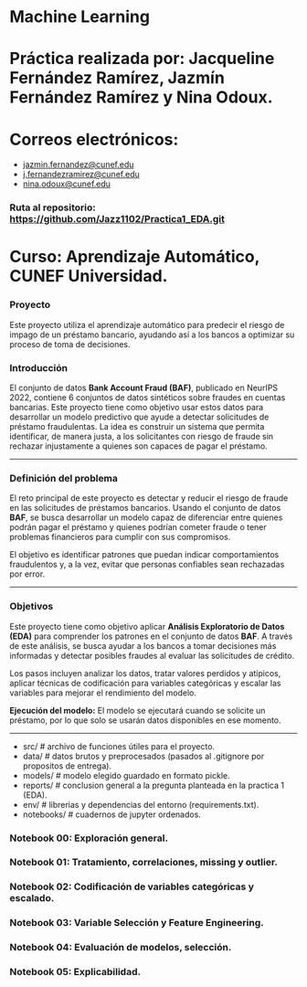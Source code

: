 # Machine Learning

# Práctica realizada por: Jacqueline Fernández Ramírez, Jazmín Fernández Ramírez y Nina Odoux.

# Correos electrónicos:
* jazmin.fernandez@cunef.edu
* j.fernandezramirez@cunef.edu
* nina.odoux@cunef.edu

### Ruta al repositorio: https://github.com/Jazz1102/Practica1_EDA.git

# Curso: Aprendizaje Automático, CUNEF Universidad.

### Proyecto

Este proyecto utiliza el aprendizaje automático para predecir el riesgo de impago de un préstamo bancario, ayudando así a los bancos a optimizar su proceso de toma de decisiones.

### **Introducción**

El conjunto de datos **Bank Account Fraud (BAF)**, publicado en NeurIPS 2022, contiene 6 conjuntos de datos sintéticos sobre fraudes en cuentas bancarias. Este proyecto tiene como objetivo usar estos datos para desarrollar un modelo predictivo que ayude a detectar solicitudes de préstamo fraudulentas. La idea es construir un sistema que permita identificar, de manera justa, a los solicitantes con riesgo de fraude sin rechazar injustamente a quienes son capaces de pagar el préstamo.

---

### **Definición del problema**

El reto principal de este proyecto es detectar y reducir el riesgo de fraude en las solicitudes de préstamos bancarios. Usando el conjunto de datos **BAF**, se busca desarrollar un modelo capaz de diferenciar entre quienes podrán pagar el préstamo y quienes podrían cometer fraude o tener problemas financieros para cumplir con sus compromisos.

El objetivo es identificar patrones que puedan indicar comportamientos fraudulentos y, a la vez, evitar que personas confiables sean rechazadas por error.

---

### **Objetivos**

Este proyecto tiene como objetivo aplicar **Análisis Exploratorio de Datos (EDA)** para comprender los patrones en el conjunto de datos **BAF**. A través de este análisis, se busca ayudar a los bancos a tomar decisiones más informadas y detectar posibles fraudes al evaluar las solicitudes de crédito.

Los pasos incluyen analizar los datos, tratar valores perdidos y atípicos, aplicar técnicas de codificación para variables categóricas y escalar las variables para mejorar el rendimiento del modelo.

**Ejecución del modelo:** El modelo se ejecutará cuando se solicite un préstamo, por lo que solo se usarán datos disponibles en ese momento.


---



- src/          # archivo de funciones útiles para el proyecto.
- data/         # datos brutos y  preprocesados (pasados al .gitignore por propositos de entrega).
- models/       # modelo elegido guardado en formato pickle.
- reports/      # conclusion general a la pregunta planteada en la practica 1 (EDA).
- env/          # librerias y dependencias del entorno (requirements.txt).
- notebooks/    # cuadernos de jupyter ordenados.



### Notebook 00: Exploración general. 
### Notebook 01: Tratamiento, correlaciones, missing y outlier.
### Notebook 02: Codificación de variables categóricas y escalado.
### Notebook 03: Variable Selección y Feature Engineering.
### Notebook 04: Evaluación de modelos, selección.
### Notebook 05: Explicabilidad. 